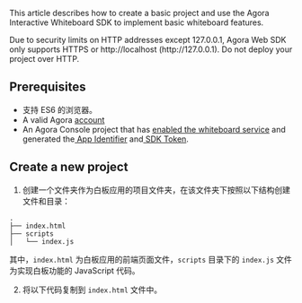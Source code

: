 This article describes how to create a basic project and use the Agora Interactive Whiteboard SDK to implement basic whiteboard features.


<div class="alert note">Due to security limits on HTTP addresses except 127.0.0.1, Agora Web SDK only supports HTTPS or http://localhost (http://127.0.0.1). Do not deploy your project over HTTP.</div>

## Prerequisites

- 支持 ES6 的浏览器。
- A valid Agora [account](https://docs.agora.io/cn/AgoraPlatform/sign_in_and_sign_up)
- An Agora Console project that has [enabled the whiteboard service](/cn/whiteboard/enable_whiteboard?platform=Web#开启互动白板服务) and generated the[ App Identifier](/cn/whiteboard/enable_whiteboard?platform=Web#获取-app-identifier) and[ SDK Token](/cn/whiteboard/enable_whiteboard?platform=Web#获取-sdk-token).

## Create a new project

1. 创建一个文件夹作为白板应用的项目文件夹，在该文件夹下按照以下结构创建文件和目录：
```
.
├── index.html
├── scripts
│   └── index.js
```

其中，`index.html` 为白板应用的前端页面文件，`scripts` 目录下的 `index.js` 文件为实现白板功能的 JavaScript 代码。

2. 将以下代码复制到 `index.html` 文件中。

   ```
   
   ```
<!DOCTYPE html>
<html>
    <head><meta http-equiv="Content-Type" content="text/html; charset=UTF-8">
        <script src="https://sdk.netless.link/white-web-sdk/2.11.5.js"></script>
        <script src="./index.js"></script>
    </head>
    <body>
        <div id="whiteboard" style="width: 100%; height: 100vh;"></div>
    </body>
</html>

    ```
其中的 `<div id="whiteboard">` 是互动白板的占位符。 随后，你将通过 JavaScript 调用互动白板 SDK 的方法，来在这个 `<div>` 注入白板的实体。

## Get Agora SDK

Choose one of the following methods to obtain the Agora Web SDK:

### Method 1: Through npm

This method requires npm, see Install npm for details[](https://www.npmjs.com.cn/getting-started/installing-node/).

1. Run the following command to install the SDK.
```
	npm install white-web-sdk
```

2. 在项目的 Javascript 代码中引入 Agora 互动白板 SDK。
```
var WhiteWebSdk = require("white-web-sdk");
```

### Method 2: Through the CDN

该方法无需下载安装包。 在 `index.html` 中，将如下代码添加到 `<head>` 的下一行：

```
<head>
    <script src="https://sdk.herewhite.com/white-web-sdk/2.11.5.js"></script>
</head>
```

<div class="alert info">本文的示例使用方法二获取 SDK。</div>

## Implement whiteboard features

Now, the Agora Interactive Whiteboard SDK has been integrated into the Android project. Next, call the `core APIs` in the SDK to implement basic whiteboard features.


~92ec6b50-8d36-11eb-aaa4-87d60bbe30e0~


### 3. 创建 WhiteWebSdk 实例

创建并初始化一个客户端 `WhiteWebSdk` 实例。 初始化 `WhiteWebSdk` 时，你需要填入从 Agora 控制台获取的互动白板 App Identifier。 See[ Get App Identifier](/cn/whiteboard/enable_whiteboard?platform=iOS#获取-app-identifier).

将以下代码复制到 `index.js` 文件中：

```
var whiteWebSdk = new WhiteWebSdk({
    See Get App Identifier. 
        appIdentifier: "你的 App Identifier",
});
```

### // Join a room


初始化 `WhiteWebSdk` 实例后，调用 `joinRoom` 加入房间。 调用该方法时，需要传入以下参数：

- `uuid`: 房间 UUID，即房间的唯一标识符。 See [Create a room](/cn/whiteboard/join_whiteboard_room_web?platform=Web&versionId=5abdfbd0-8d37-11eb-aaa4-87d60bbe30e0#1-创建房间).
- `roomToken`: The Room Token used for authentication. The Room Token must be generated using the Room UUID above. See[ Generate Room Token](/cn/whiteboard/join_whiteboard_room_web?platform=Web&versionId=b58db8d0-8fa2-11eb-9291-873e8e47bde0#2-生成-room-token).

将以下代码复制到 `index.js` 文件中：

```
var joinRoomParams = {
    // 设置房间 UUID。 
           Uuid: "Your Room UUID",
    // Pass in the Room Token

    roomToken: The Room Token used for authentication.
};
 
// 加入房间，并将白板展示到网页上。 
whiteWebSdk.joinRoom(joinRoomParams).then(function(room) {
    room.bindHtmlElement(document.getElementById("whiteboard"));
}).catch(function(err) {
    console.error(err);
});
```

## Run the project

用浏览器打开 `index.html` 文件，将看到一个空白页面。 If the project runs successfully, you can see a new page and use your mouse to write and draw on the page.